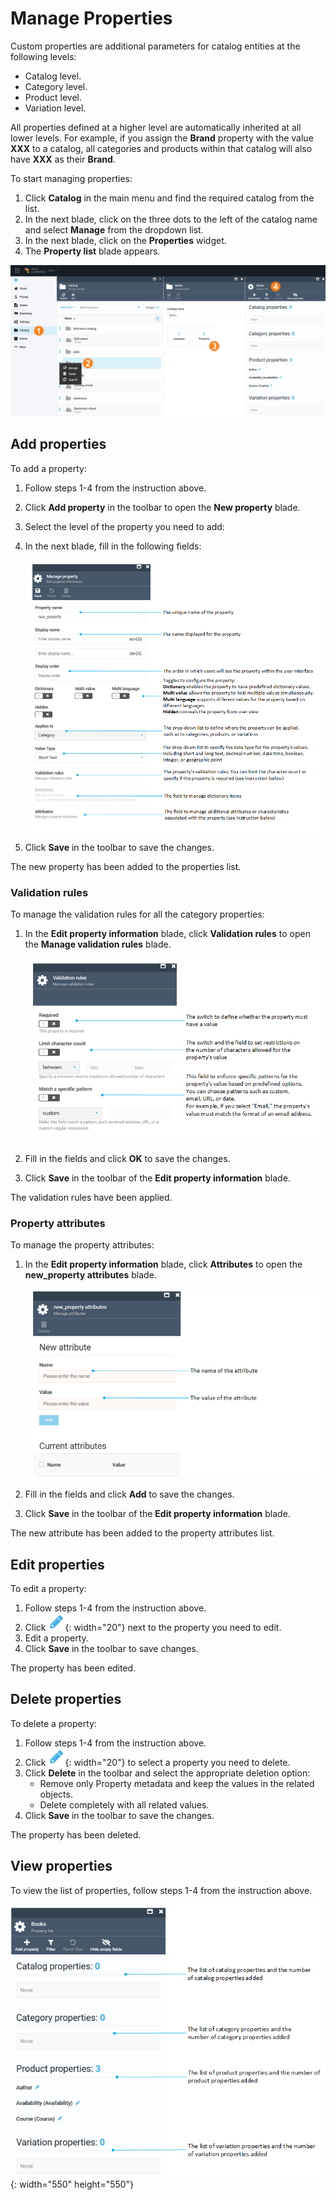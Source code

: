 # Manage Properties

Custom properties are additional parameters for catalog entities at the following levels:

* Catalog level.
* Category level.
* Product level.
* Variation level.

All properties defined at a higher level are automatically inherited at all lower levels. For example, if you assign the **Brand** property with the value **XXX** to a catalog, all categories and products within that catalog will also have **XXX** as their **Brand**.

To start managing properties:

1. Click **Catalog** in the main menu and find the required catalog from the list. 
1. In the next blade, click on the three dots to the left of the catalog name and select **Manage** from the dropdown list.  
1. In the next blade, click on the **Properties** widget. 
1. The **Property list** blade appears. 

![Property path](media/property-path.png)     

## Add properties

To add a property:

1. Follow steps 1-4 from the instruction above. 
1. Click **Add property** in the toolbar to open the **New property** blade. 
1. Select the level of the property you need to add:
1. In the next blade, fill in the following fields:

     ![Add property](media/screen-add-property.png)

1. Click **Save** in the toolbar to save the changes.

The new property has been added to the properties list.

### Validation rules

To manage the validation rules for all the category properties:

1. In the **Edit property information** blade, click **Validation rules** to open the **Manage validation rules** blade.

    ![Validation rules](media/screen-validation-rules.png)

1. Fill in the fields and click **OK** to save the changes.
1. Click **Save** in the toolbar of the **Edit property  information** blade.

The validation rules have been applied.

### Property attributes

To manage the property attributes:

1. In the **Edit property information** blade, click **Attributes**  to open the **new_property attributes** blade. 

    ![Manage attributes](media/screen-new-attribute.png)

1. Fill in the fields and click **Add** to save the changes.
1. Click **Save** in the toolbar of the **Edit property  information** blade.

The new attribute has been added to the property attributes list.  

## Edit properties

To edit a property:

1. Follow steps 1-4 from the instruction above. 
1. Click ![Pencil](media/pencil.png){: width="20"} next to the property you need to edit.
1. Edit a property.
1. Click **Save** in the toolbar to save changes.

The property has been edited.

## Delete properties

To delete a property:

1. Follow steps 1-4 from the instruction above.
1. Click ![Pencil](media/pencil.png){: width="20"} to select a property you need to delete.
1. Click **Delete** in the toolbar and select the appropriate deletion option:
     * Remove only Property metadata and keep the values in the related objects.
     * Delete completely with all related values.
1. Click **Save** in the toolbar to save the changes.

The property has been deleted.

## View properties

To view the list of properties, follow steps 1-4 from the instruction above.

![Catalog Properties](media/view-properties.png){: width="550" height="550"}
